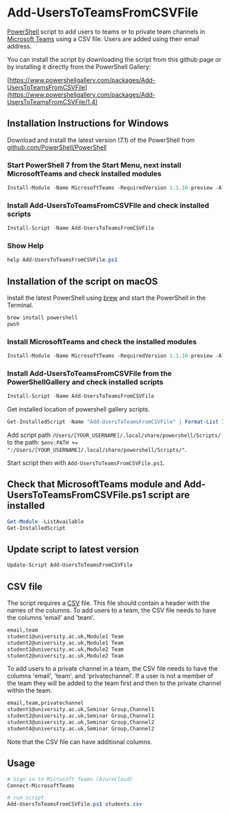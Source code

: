# Add-UsersToTeamsFromCSVFile

[PowerShell](https://docs.microsoft.com/en-us/powershell/) script to add users to teams or to private team channels in [Microsoft Teams](https://teams.microsoft.com/) using a CSV file. Users are added using their email address.

You can install the script by downloading the script from this github page or by installing it directly from the PowerShell Gallery:

[https://www.powershellgallery.com/packages/Add-UsersToTeamsFromCSVFile](https://www.powershellgallery.com/packages/Add-UsersToTeamsFromCSVFile/1.4)

## Installation Instructions for Windows

Download and install the latest version (7.1) of the PowerShell from [github.com/PowerShell/PowerShell](https://github.com/PowerShell/PowerShell)

### Start PowerShell 7 from the Start Menu, next install MicrosoftTeams and check installed modules

```powershell
Install-Module -Name MicrosoftTeams -RequiredVersion 1.1.10-preview -AllowPrerelease
```

### Install Add-UsersToTeamsFromCSVFile and check installed scripts

```powershell
Install-Script -Name Add-UsersToTeamsFromCSVFile
```

### Show Help

```powershell
help Add-UsersToTeamsFromCSVFile.ps1
```

## Installation of the script on macOS

Install the latest PowerShell using [brew](https://brew.sh) and start the PowerShell in the Terminal.

```bash
brew install powershell
pwsh
```

### Install MicrosoftTeams and check the installed modules

```powershell
Install-Module -Name MicrosoftTeams -RequiredVersion 1.1.10-preview -AllowPrerelease
```

### Install Add-UsersToTeamsFromCSVFile from the PowerShellGallery and check installed scripts

```powershell
Install-Script -Name Add-UsersToTeamsFromCSVFile
```

Get installed location of powershell gallery scripts.

```powershell
Get-InstalledScript -Name "Add-UsersToTeamsFromCSVFile" | Format-List InstalledLocation
```

Add script path `/Users/[YOUR_USERNAME]/.local/share/powershell/Scripts/` to the path: `$env:PATH += ":/Users/[YOUR_USERNAME]/.local/share/powershell/Scripts/"`.

Start script then with `Add-UsersToTeamsFromCSVFile.ps1`.

## Check that MicrosoftTeams module and Add-UsersToTeamsFromCSVFile.ps1 script are installed

```powershell
Get-Module -ListAvailable
Get-InstalledScript
```

## Update script to latest version

```powershell
Update-Script Add-UsersToTeamsFromCSVFile
```

## CSV file

The script requires a [CSV](https://en.wikipedia.org/wiki/Comma-separated_values) file. This file should contain a header with the names of the columns. To add users to a team, the CSV file needs to have the columns 'email' and 'team'.

```txt
email,team
student1@university.ac.uk,Module1 Team
student2@university.ac.uk,Module1 Team
student1@university.ac.uk,Module2 Team
student2@university.ac.uk,Module2 Team
```

To add users to a private channel in a team, the CSV file needs to have the columns 'email', 'team', and 'privatechannel'. If a user is not a member of the team they will be added to the team first and then to the private channel within the team.

```txt
email,team,privatechannel
student1@university.ac.uk,Seminar Group,Channel1
student2@university.ac.uk,Seminar Group,Channel1
student3@university.ac.uk,Seminar Group,Channel2
student4@university.ac.uk,Seminar Group,Channel2
```

Note that the CSV file can have additional columns.

## Usage

```powershell
# Sign in to Microsoft Teams (AzureCloud)
Connect-MicrosoftTeams

# run script
Add-UsersToTeamsFromCSVFile.ps1 students.csv
```
